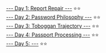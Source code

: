 [--- Day 1: Report Repair ---](https://github.com/cyberclectic/AoC2020/tree/main/AoC2020.playground/Sources/Day1) ⭐️⭐️\
[--- Day 2: Password Philosophy ---](https://github.com/cyberclectic/AoC2020/tree/main/AoC2020.playground/Sources/Day2) ⭐️⭐️\
[--- Day 3: Toboggan Trajectory ---](https://github.com/cyberclectic/AoC2020/tree/main/AoC2020.playground/Sources/Day3) ⭐️⭐️\
[--- Day 4: Passport Processing ---](https://github.com/cyberclectic/AoC2020/tree/main/AoC2020.playground/Sources/Day4) ⭐️⭐️\
[--- Day 5:  ---](https://github.com/cyberclectic/AoC2020/tree/main/AoC2020.playground/Sources/Day5) ⭐️⭐️
